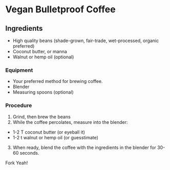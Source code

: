 # Vegan Bulletproof Coffee

## Ingredients

* High quality beans (shade-grown, fair-trade, wet-processed, organic preferred)
* Coconut butter, or manna
* Walnut or hemp oil (optional)

### Equipment

* Your preferred method for brewing coffee. 
* Blender
* Measuring spoons (optional)


### Procedure
1. Grind, then brew the beans
2. While the coffee percolates, measure into the blender:
  * 1-2 T coconut butter (or eyeball it)
  * 1-2 t walnut or hemp oil (or guesstimate)
3. When ready, blend the coffee with the ingredients in the blender for 30-60 seconds.

Fork Yeah!
